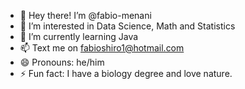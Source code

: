 - 👋 Hey there! I’m @fabio-menani
- 👀 I’m interested in Data Science, Math and Statistics
- 🌱 I’m currently learning Java
- 📫 Text me on fabioshiro1@hotmail.com
- 😄 Pronouns: he/him
- ⚡ Fun fact: I have a biology degree and love nature.

<!---
fabio-menani/fabio-menani is a ✨ special ✨ repository because its `README.md` (this file) appears on your GitHub profile.
You can click the Preview link to take a look at your changes.
--->
